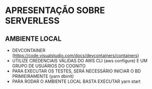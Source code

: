 # APRESENTAÇÃO SOBRE SERVERLESS

## AMBIENTE LOCAL
 - DEVCONTAINER (https://code.visualstudio.com/docs/devcontainers/containers)
 - UTILIZE CREDENCIAIS VÁLIDAS DO AWS CLI (aws configure) E UM GRUPO DE USUÁRIOS DO COGNITO
 - PARA EXECUTAR OS TESTES, SERÁ NECESSÁRIO INICIAR O BD PRIMIEIRAMENTE (yarn dbinit)
 - PARA RODAR O AMBIENTE LOCAL BASTA EXECUTAR yarn start

